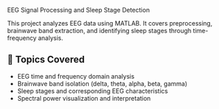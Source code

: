  EEG Signal Processing and Sleep Stage Detection

This project analyzes EEG data using MATLAB. It covers preprocessing, brainwave band extraction, and identifying sleep stages through time-frequency analysis.

## 📌 Topics Covered

- EEG time and frequency domain analysis
- Brainwave band isolation (delta, theta, alpha, beta, gamma)
- Sleep stages and corresponding EEG characteristics
- Spectral power visualization and interpretation

